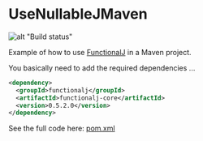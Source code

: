 # UseNullableJMaven

![alt "Build status"](https://github.com/NawaMan/UseFunctionalJMaven/actions/workflows/maven.yml/badge.svg)

Example of how to use [FunctionalJ](https://github.com/NawaMan/FunctionalJ) in a Maven project.

You basically need to add the required dependencies ...

```xml
<dependency>
  <groupId>functionalj</groupId>
  <artifactId>functionalj-core</artifactId>
  <version>0.5.2.0</version>
</dependency>
```
See the full code here: [pom.xml](https://github.com/NawaMan/UseFunctionalJMaven/blob/master/pom.xml)

